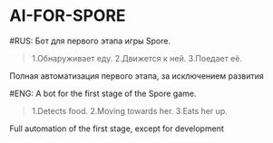 # AI-FOR-SPORE

#RUS: Бот для первого этапа игры Spore.

> 1.Обнаруживает еду.
> 2.Движется к ней.
> 3.Поедает её.

Полная автоматизация первого этапа, за исключением развития 


#ENG: A bot for the first stage of the Spore game.

> 1.Detects food.
> 2.Moving towards her.
> 3.Eats her up.

Full automation of the first stage, except for development